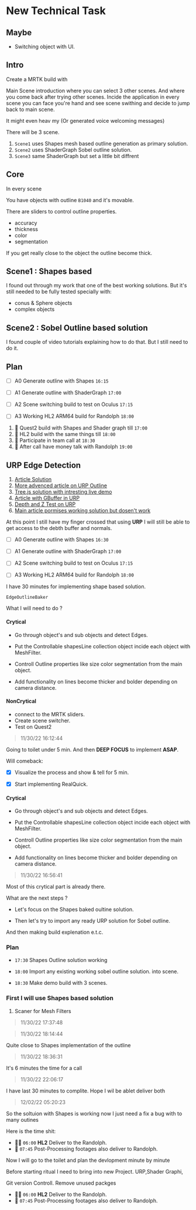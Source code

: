 # New Technical Task

## Maybe

- Switching object with UI.

## Intro

Create a MRTK build with 

Main Scene introduction where you can select 3 other scenes. And where you come back after trying other scenes. Incide the application in every scene you can face you're hand and see scene swithing and decide to jump back to main scene. 

It might even heav my (Or generated voice welcoming messages)

There will be 3 scene. 

1. `Scene1` uses Shapes mesh based outline generation as primary solution.
2. `Scene2` uses ShaderGraph Sobel outline solution.
3. `Scene3` same ShaderGraph but set a little bit diffrent

## Core

In every scene 

You have objects with outline `B1040` and it's movable.


There are sliders to control outline properties.

- accuracy
- thickness
- color 
- segmentation


If you get really close to the object the outline become thick.

## Scene1 : Shapes based

I found out through my work that one of the best working solutions.
But it's still needed to be fully tested specially with:

- conus & Sphere objects
- complex objects

## Scene2 : Sobel Outline based solution

I found couple of video tutorials explaining how to do that. But I still need to do it.


## Plan

- [ ] A0 Generate outline with Shapes `16:15`

- [ ] A1 Generate outline with ShaderGraph `17:00`

- [ ] A2 Scene switching build to test on Oculus `17:15`

- [ ] A3 Working HL2 ARM64 build for Randolph `18:00`


1. 🐸 Quest2 build with Shapes and Shader graph till `17:00`
2. 🐸 HL2 build with the same things till `18:00`
3. 🐸 Participate in team call at `18:30`
4. 🐸 After call have money talk with Randolph `19:00`


## URP Edge Detection

1. [Article Solution](https://alexanderameye.github.io/notes/edge-detection-outlines/)
2. [More advenced article on URP Outline](https://kyriota.com/2022/08/02/Unity_Pixelated_Art_Style_In_URP/)
3. [Tree.js solution with intresting live demo](https://omar-shehata.medium.com/how-to-render-outlines-in-webgl-8253c14724f9)
4. [Article with GBuffer in URP](https://kyriota.com/2022/08/02/Unity_Pixelated_Art_Style_In_URP/)
5. [ Depth and Z Test on URP](https://www.cyanilux.com/tutorials/depth/)
6. [ Main article pormises working solution but dosen't work](https://alexanderameye.github.io/notes/edge-detection-outlines/)


At this point I still have my finger crossed that using **URP** I will still be able to get access to the debth buffer and normals.


- [ ] A0 Generate outline with Shapes `16:30`

- [ ] A1 Generate outline with ShaderGraph `17:00`

- [ ] A2 Scene switching build to test on Oculus `17:15`

- [ ] A3 Working HL2 ARM64 build for Randolph `18:00`

I have 30 minutes for implementing shape based solution. 

`EdgeOutlineBaker`


What I will need to do ?

#### Crytical

- Go through object's and sub objects and detect Edges.

- Put the Controllable shapesLine collection object incide each object with MeshFilter.

- Controll Outline properties like size color segmentation from the main object.

- Add functionality on lines become thicker and bolder depending on camera distance.

#### NonCrytical 


- connect to the MRTK sliders.
- Create scene switcher. 
- Test on Quest2 



> 11/30/22 16:12:44

Going to toilet under 5 min. And then **DEEP FOCUS** to implement **ASAP**.

Will comeback:

- [x] Visualize the process and show & tell for 5 min.
- [x] Start implementing RealQuick.



#### Crytical

- Go through object's and sub objects and detect Edges.

- Put the Controllable shapesLine collection object incide each object with MeshFilter.

- Controll Outline properties like size color segmentation from the main object.

- Add functionality on lines become thicker and bolder depending on camera distance.


> 11/30/22 16:56:41

Most of this crytical part is already there.

What are the next steps ?

- Let's focus on the Shapes baked oultine solution.

- Then let's try to import any ready URP solution for Sobel outline.

And then making build explenation e.t.c.



### Plan

- `17:30` Shapes Outline solution working
- `18:00` Import any existing working sobel outline solution. into scene.

- `18:30` Make demo build with 3 scenes.

### First I will use Shapes based solution


1. Scaner for Mesh Filters


> 11/30/22 17:37:48



> 11/30/22 18:14:44

Quite close to Shapes implementation of the outline


> 11/30/22 18:36:31

It's 6 minutes the time for a call



> 11/30/22 22:06:17

I have last 30 minutes to complite.
Hope I wil be ablet  deliver both


> 12/02/22 05:20:23

So the soltuion with Shapes is working now I just need a fix a bug with to many outines


Here is the time shit:

- 🐸🤢 `06:00` **HL2** Deliver to the Randolph.
- 🤢 `07:45` Post-Processing footages also deliver to Randolph.

Now I will go to the toilet and plan the devlopment minute by minute


Before starting ritual I need to bring into new Project. 
URP,Shader Graphi,

Git version Controll.
Remove unused packges


- 🐸🤢 `06:00` **HL2** Deliver to the Randolph.
- 🤢 `07:45` Post-Processing footages also deliver to Randolph.
